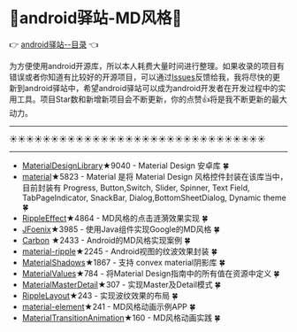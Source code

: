 # :running:android驿站-MD风格:running:
:point_right: [android驿站--目录](https://github.com/enChenging/android_posthouse) :point_left: 

为方便使用android开源库，所以本人耗费大量时间进行整理。如果收录的项目有错误或者你知道有比较好的开源项目，可以通过[Issues](https://github.com/enChenging/android_posthouse/issues)反馈给我，我将尽快的更新到android驿站中，希望android驿站可以成为android开发者在开发过程中的实用工具。项目Star数和新增新项目会不断更新，你的点赞:+1:将是我不断更新的最大动力。

<HR style="FILTER: progid:DXImageTransform.Microsoft.Shadow(color:#987cb9,direction:145,strength:15)" width="100%" color=#987cb9 SIZE=1>

:sunny::sunny::sunny::sunny::sunny::sunny::sunny::sunny::sunny::sunny::sunny::sunny::sunny::sunny::sunny::sunny::sunny::sunny::sunny::sunny::sunny::sunny::sunny::sunny::sunny::sunny::sunny::sunny::sunny::sunny::sunny:
<HR style="FILTER: progid:DXImageTransform.Microsoft.Shadow(color:#987cb9,direction:145,strength:15)" width="100%" color=#987cb9 SIZE=1>


- [MaterialDesignLibrary](https://github.com/navasmdc/MaterialDesignLibrary)★9040 - Material Design 安卓库  :four_leaf_clover:
- [material](https://github.com/rey5137/material)★5823 - Material 是将 Material Design 风格控件封装在该库当中， 目前封装有 Progress, Button,Switch, Slider, Spinner, Text Field, TabPageIndicator, SnackBar, Dialog,BottomSheetDialog, Dynamic theme :four_leaf_clover:
- [RippleEffect](https://github.com/traex/RippleEffect)★4864 - MD风格的点击涟漪效果实现 :four_leaf_clover:
- [JFoenix](https://github.com/jfoenixadmin/JFoenix)★3985 - 使用Java组件实现Google的MD风格  :four_leaf_clover:
- [Carbon](https://github.com/ZieIony/Carbon) ★2433 - Android的MD风格实现案例 :four_leaf_clover:
- [material-ripple](https://github.com/balysv/material-ripple)★2245 - Android视图的纹波效果封装  :four_leaf_clover:
- [MaterialShadows](https://github.com/harjot-oberai/MaterialShadows)★1867 - 支持 convex material阴影库 :four_leaf_clover:
- [MaterialValues](https://github.com/AoDevBlue/MaterialValues)★784 - 将Material Design指南中的所有值在资源中定义  :four_leaf_clover:
- [MaterialMasterDetail](https://github.com/lurbas/MaterialMasterDetail)★307 - 实现Master及Detail模式  :four_leaf_clover:
- [RippleLayout](https://github.com/liuguangqiang/RippleLayout)★243 - 实现波纹效果的布局 :four_leaf_clover:
- [material-element](https://github.com/takahirom/material-element)★241 - MD风格动画示例APP :four_leaf_clover:
- [MaterialTransitionAnimation](https://github.com/Cutta/MaterialTransitionAnimation)★160 - MD风格动画实践  :four_leaf_clover:



       
